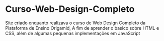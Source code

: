 ﻿# Curso-Web-Design-Completo
 
 Site criado enquanto realizava o curso de Web Design Completo da Plataforma de Ensino Origamid, A fim de aprender o basico sobre HTML e CSS, além de algumas pequenas implementações em JavaScript
